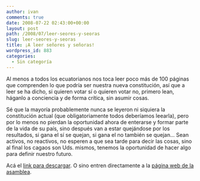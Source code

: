 ```yaml
---
author: ivan
comments: true
date: 2008-07-22 02:43:00+00:00
layout: post
path: /2008/07/leer-seores-y-seoras
slug: leer-seores-y-seoras
title: ¡A leer señores y señoras!
wordpress_id: 883
categories:
  - Sin categoría
---
```


Al menos a todos los ecuatorianos nos toca leer poco más de 100 páginas que comprenden lo que podría ser nuestra nueva constitución, así que a leer se ha dicho, si quieren votar sí o quieren votar no, primero lean, háganlo a conciencia y de forma crítica, sin asumir cosas.

Sé que la mayoría probablemente nunca se leyeron ni siquiera la constitución actual (que obligatoriamente todos deberíamos leearla), pero por lo menos no pierdan la oportunidad ahora de enterarse y formar parte de la vida de su país, sino después van a estar quejándose por los resultados, si gana el sí se quejan, si gana el no también se quejan... Sean activos, no reactivos, no esperen a que sea tarde para decir las cosas, sino al final los cagaos son Uds. mismos, tenemos la oportunidad de hacer algo para definir nuestro futuro.

Acá el [link para descargar](http://asamblea.ictindicators.info/documentos/Nueva_Constitucion_del_Ecuador.pdf). O sino entren directamente a la [página web de la asamblea](http://www.asambleaconstituyente.gov.ec/).
